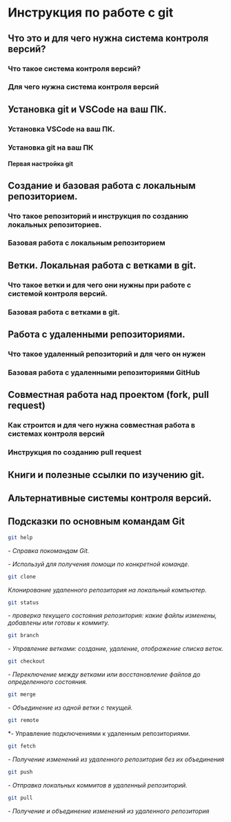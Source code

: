# Инструкция по работе с git

## Что это и для чего нужна система контроля версий?

### Что такое система контроля версий?

### Для чего нужна система контроля версий

## Установка git и VSCode на ваш ПК.

### Установка VSCode на ваш ПК.

### Установка git на ваш ПК

#### Первая настройка git

## Создание и базовая работа с локальным репозиторием.

### Что такое репозиторий и инструкция по созданию локальных репозиториев.

### Базовая работа с локальным репозиторием

## Ветки. Локальная работа с ветками в git.

### Что такое ветки и для чего они нужны при работе с системой контроля версий.

### Базовая работа с ветками в git.

## Работа с удаленными репозиториями.

### Что такое удаленный репозиторий и для чего он нужен

### Базовая работа с удаленными репозиториями GitHub

## Совместная работа над проектом (fork, pull request)

### Как строится и для чего нужна совместная работа в системах контроля версий

### Инструкция по созданию pull request

## Книги и полезные ссылки по изучению git.

## Альтернативные системы контроля версий.


## Подсказки по основным командам Git

```sh
git help
```
*- Справка покомандам Git.*

*- Используй для получения помощи по конкретной команде.*
```sh
git clone
```
*Клонирование удаленного репозитория на локальный компьютер.*

```sh
git status
```
*- проверка текущего состояния репозитория: какие файлы изменены, добавлены или готовы к коммиту.*

```sh
git branch
```
*- Управление ветками: создание, удаление, отображение списка веток.*
```sh
git checkout
```
*- Переключение между ветками или восстановление файлов до определенного состояния.*

```sh
git merge 
```
*- Объединение из одной ветки с текущей.*

```sh
git remote
```
*- Управление подключениями к удаленным репозиториями.

```sh
git fetch
```
*- Получение изменений из удаленного репозитория без их объединения*

```sh
git push
```
*- Отправка локальных коммитов в удаленный репозиторий.*

```sh
git pull
```
*- Получение и объединение изменений из удаленного репозитория*